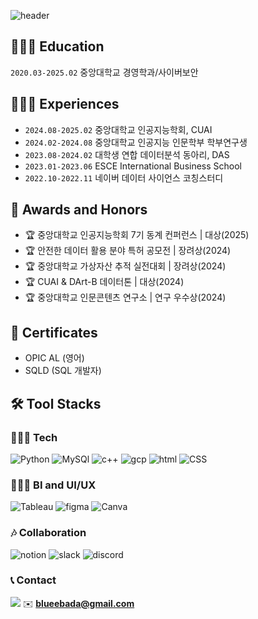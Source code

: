 ![header](https://capsule-render.vercel.app/api?text=💭%20Seoyoon%20Park%20🐶&type=rounded&fontSize=40&color=eaf2f8)

## 👩🏻‍🎓 Education
`2020.03-2025.02` 중앙대학교 경영학과/사이버보안 
## 🏃🏻‍♀️ Experiences
- `2024.08-2025.02` 중앙대학교 인공지능학회, CUAI
- `2024.02-2024.08` 중앙대학교 인공지능 인문학부 학부연구생
- `2023.08-2024.02` 대학생 연합 데이터분석 동아리, DAS
- `2023.01-2023.06` ESCE International Business School
- `2022.10-2022.11` 네이버 데이터 사이언스 코칭스터디
## 🏅 Awards and Honors
- 🏆 중앙대학교 인공지능학회 7기 동계 컨퍼런스 | 대상(2025)
- 🏆 안전한 데이터 활용 분야 특허 공모전 | 장려상(2024)
- 🏆 중앙대학교 가상자산 추적 실전대회 | 장려상(2024)
- 🏆 CUAI & DArt-B 데이터톤 | 대상(2024)
- 🏆 중앙대학교 인문콘텐츠 연구소 | 연구 우수상(2024)
## 🍎 Certificates
- OPIC AL (영어)
- SQLD (SQL 개발자)

## 🛠️ Tool Stacks
### 👩🏻‍💻 Tech
![Python](https://img.shields.io/badge/Python-3776AB?style=for-the-badge&logo=python&logoColor=white)
![MySQl](https://img.shields.io/badge/MySQL-00000F?style=for-the-badge&logo=mysql&logoColor=white)
![c++](https://img.shields.io/badge/C%2B%2B-00599C?style=for-the-badge&logo=c%2B%2B&logoColor=white)
![gcp](https://img.shields.io/badge/Google_Cloud-4285F4?style=for-the-badge&logo=google-cloud&logoColor=white)
![html](https://img.shields.io/badge/HTML-239120?style=for-the-badge&logo=html5&logoColor=white)
![CSS](https://img.shields.io/badge/CSS-239120?&style=for-the-badge&logo=css3&logoColor=white)

### 👩🏻‍🎨 BI and UI/UX
![Tableau](https://img.shields.io/badge/Tableau-E97627?style=for-the-badge&logo=Tableau&logoColor=white)
![figma](https://img.shields.io/badge/Figma-F24E1E?style=for-the-badge&logo=figma&logoColor=white)
![Canva](https://img.shields.io/badge/Canva-%2300C4CC.svg?&style=for-the-badge&logo=Canva&logoColor=white
)

### 🎶 Collaboration
![notion](https://img.shields.io/badge/Notion-000000?style=for-the-badge&logo=notion&logoColor=white)
![slack](https://img.shields.io/badge/Slack-4A154B?style=for-the-badge&logo=slack&logoColor=white)
![discord](https://img.shields.io/badge/Discord-7289DA?style=for-the-badge&logo=discord&logoColor=white
)

### 📞 Contact
 <a href="https://www.linkedin.com/in/seoyoon-park-9b6bb42b5/"><img src="https://img.shields.io/badge/LinkedIn-0077B5?style=for-the-badge&logo=linkedin&logoColor=white"/></a>
 ✉️ **blueebada@gmail.com**
